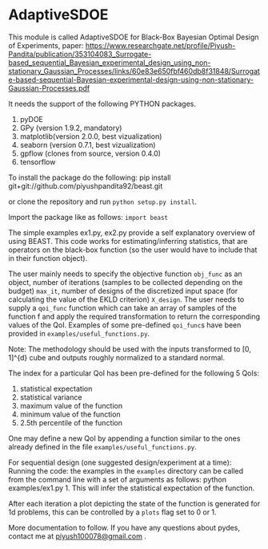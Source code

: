 # AdaptiveSDOE
This module is called AdaptiveSDOE for Black-Box
Bayesian Optimal Design of Experiments, paper: 
https://www.researchgate.net/profile/Piyush-Pandita/publication/353104083_Surrogate-based_sequential_Bayesian_experimental_design_using_non-stationary_Gaussian_Processes/links/60e83e650fbf460db8f31848/Surrogate-based-sequential-Bayesian-experimental-design-using-non-stationary-Gaussian-Processes.pdf
 
It needs the support of the following PYTHON packages.
1. pyDOE 
2. GPy (version 1.9.2, mandatory)
3. matplotlib(version 2.0.0, best vizualization)
4. seaborn (version 0.7.1, best vizualization)
5. gpflow (clones from source, version 0.4.0)
6. tensorflow 

To install the package do the following:
pip install git+git://github.com/piyushpandita92/beast.git  

or clone the repository and run ```python setup.py install```.

Import the package like as follows:
 ```import beast```

The simple examples ex1.py, ex2.py provide a self explanatory overview of using BEAST.
This code works for estimating/inferring statistics, that are operators on the black-box function (so the user would have to include that in their function object).

The user mainly needs to specify the objective function ```obj_func``` as an object, number of iterations (samples to be collected depending on the budget) ```max_it```, number of designs of the discretized input space (for calculating the value of the EKLD criterion) ```X_design```. 
The user needs to supply a ```qoi_func``` function which can take an array of samples of the function f and apply the required transformation to return the corresponding values of the QoI. Examples of some pre-defined ```qoi_func```s have been provided in ```examples/useful_functions.py```.

Note: The methodology should be used with the inputs transformed to [0, 1]^{d} cube and outputs roughly normalized to a standard normal.

The index for a particular QoI has been pre-defined for the following 5 QoIs:
1. statistical expectation
2. statistical variance
3. maximum value of the function
4. minimum value of the function
5. 2.5th percentile of the function

One may define a new QoI by appending a function  similar to the ones already defined in the file ```examples/useful_functions.py```.

For sequential design  (one suggested design/experiment at a time):
Running the code: the examples in the ```examples``` directory can be called from the command line with a set of arguments as follows: python examples/ex1.py 1. This will infer the statistical expectation of the function.

After each iteration a plot depicting the state of the function is generated for 1d problems, this can be controlled by a ```plots``` flag set to 0 or 1.  


More documentation to follow.
If you have any questions about pydes, contact me at piyush100078@gmail.com .
